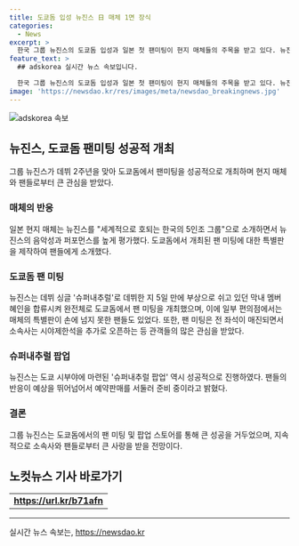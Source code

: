 ```yaml
---
title: 도쿄돔 입성 뉴진스 日 매체 1면 장식
categories:
  - News
excerpt: >
  한국 그룹 뉴진스의 도쿄돔 입성과 일본 첫 팬미팅이 현지 매체들의 주목을 받고 있다. 뉴진스가 세계적으로 인기 있는 그룹으로 소개되며, 팬 미팅 티켓이 매진 상태로 좌석이 추가로 늘어났다고 전해졌다. 또한, 팝업 스토어에서도 많은 관람객이 몰리며, 팬들의 열정에 소속사가 놀란 모습이 담겼다.
feature_text: >
  ## adskorea 실시간 뉴스 속보입니다.

  한국 그룹 뉴진스의 도쿄돔 입성과 일본 첫 팬미팅이 현지 매체들의 주목을 받고 있다. 뉴진스가 세계적으로 인기 있는 그룹으로 소개되며, 팬 미팅 티켓이 매진 상태로 좌석이 추가로 늘어났다고 전해졌다. 또한, 팝업 스토어에서도 많은 관람객이 몰리며, 팬들의 열정에 소속사가 놀란 모습이 담겼다.
image: 'https://newsdao.kr/res/images/meta/newsdao_breakingnews.jpg'
---
```


<p><img src="https://newsdao.kr/res/images/meta/newsdao_breakingnews.jpg" alt="adskorea 속보" /></p>

<h2 data-ke-size="size26">뉴진스, 도쿄돔 팬미팅 성공적 개최</h2>

<p data-ke-size="size16">그룹 뉴진스가 데뷔 2주년을 맞아 도쿄돔에서 팬미팅을 성공적으로 개최하며 현지 매체와 팬들로부터 큰 관심을 받았다.</p>

<h3><b>매체의 반응</b></h3>

<p data-ke-size="size16">일본 현지 매체는 뉴진스를 "세계적으로 호되는 한국의 5인조 그룹"으로 소개하면서 뉴진스의 음악성과 퍼포먼스를 높게 평가했다. 도쿄돔에서 개최된 팬 미팅에 대한 특별판을 제작하여 팬들에게 소개했다.</p>

<h3><b>도쿄돔 팬 미팅</b></h3>

<p data-ke-size="size16">뉴진스는 데뷔 싱글 '슈퍼내추럴'로 데뷔한 지 5일 만에 부상으로 쉬고 있던 막내 멤버 혜인을 합류시켜 완전체로 도쿄돔에서 팬 미팅을 개최했으며, 이에 일부 편의점에서는 매체의 특별판이 손에 넘지 못한 팬들도 있었다. 또한, 팬 미팅은 전 좌석이 매진되면서 소속사는 시야제한석을 추가로 오픈하는 등 관객들의 많은 관심을 받았다.</p>

<h3><b>슈퍼내추럴 팝업</b></h3>

<p data-ke-size="size16">뉴진스는 도쿄 시부야에 마련된 '슈퍼내추럴 팝업' 역시 성공적으로 진행하였다. 팬들의 반응이 예상을 뛰어넘어서 예약판매를 서둘러 준비 중이라고 밝혔다.</p>

<h3><b>결론</b></h3>

<p data-ke-size="size16">그룹 뉴진스는 도쿄돔에서의 팬 미팅 및 팝업 스토어를 통해 큰 성공을 거두었으며, 지속적으로 소속사와 팬들로부터 큰 사랑을 받을 전망이다.</p>

<h2 data-ke-size="size26">노컷뉴스 기사 바로가기</h2>

<table>
<tbody>
<tr>
<td style="text-align: center; height: 17px;"><b><a href="https://url.kr/b71afn">https://url.kr/b71afn</a></b></td>
</tr>
</tbody>
</table>

<hr>
실시간 뉴스 속보는, <a href="https://newsdao.kr" rel="dofollow">https://newsdao.kr</a>


